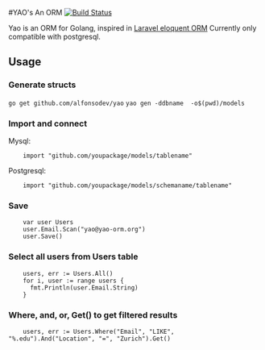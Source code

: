 #YAO's An ORM
[![Build Status](https://drone.io/github.com/alfonsodev/yao/status.png)](https://drone.io/github.com/alfonsodev/yao/latest)   

Yao is an ORM for Golang, inspired in [Laravel eloquent ORM](http://laravel.com/docs/5.0/eloquent)
Currently only compatible with postgresql.

## Usage

### Generate structs 
`
go get github.com/alfonsodev/yao
` 
`
yao gen -ddbname  -o$(pwd)/models
`

### Import and connect
Mysql:  
```
    import "github.com/youpackage/models/tablename"
```
Postgresql:  
```
    import "github.com/youpackage/models/schemaname/tablename"
```

### Save 
```
    var user Users
    user.Email.Scan("yao@yao-orm.org")
    user.Save()
```
### Select all users from Users table  

```
    users, err := Users.All()
    for i, user := range users {
      fmt.Println(user.Email.String)
    }
```
### Where, and, or, Get() to get filtered results
```
    users, err := Users.Where("Email", "LIKE", "%.edu").And("Location", "=", "Zurich").Get()
```
